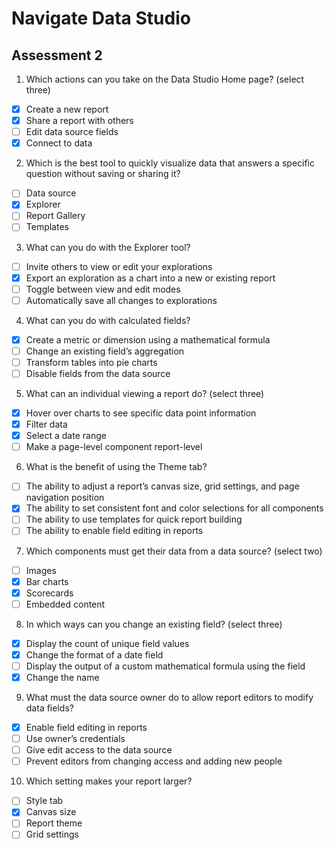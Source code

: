 # Navigate Data Studio

## Assessment 2

1. Which actions can you take on the Data Studio Home page? (select three)

- [x] Create a new report
- [x] Share a report with others
- [ ] Edit data source fields
- [x] Connect to data

2. Which is the best tool to quickly visualize data that answers a specific question without saving or sharing it?

- [ ] Data source
- [x] Explorer
- [ ] Report Gallery
- [ ] Templates

3. What can you do with the Explorer tool?

- [ ] Invite others to view or edit your explorations
- [x] Export an exploration as a chart into a new or existing report
- [ ] Toggle between view and edit modes
- [ ] Automatically save all changes to explorations

4. What can you do with calculated fields?

- [x] Create a metric or dimension using a mathematical formula
- [ ] Change an existing field’s aggregation
- [ ] Transform tables into pie charts
- [ ] Disable fields from the data source

5. What can an individual viewing a report do? (select three)

- [x] Hover over charts to see specific data point information
- [x] Filter data
- [x] Select a date range
- [ ] Make a page-level component report-level

6. What is the benefit of using the Theme tab?

- [ ] The ability to adjust a report’s canvas size, grid settings, and page navigation position
- [x] The ability to set consistent font and color selections for all components
- [ ] The ability to use templates for quick report building
- [ ] The ability to enable field editing in reports

7. Which components must get their data from a data source? (select two)

- [ ] Images
- [x] Bar charts
- [x] Scorecards
- [ ] Embedded content

8. In which ways can you change an existing field? (select three)

- [x] Display the count of unique field values
- [x] Change the format of a date field
- [ ] Display the output of a custom mathematical formula using the field
- [x] Change the name

9. What must the data source owner do to allow report editors to modify data fields?

- [x] Enable field editing in reports
- [ ] Use owner’s credentials
- [ ] Give edit access to the data source
- [ ] Prevent editors from changing access and adding new people

10. Which setting makes your report larger?

- [ ] Style tab
- [x] Canvas size
- [ ] Report theme
- [ ] Grid settings
